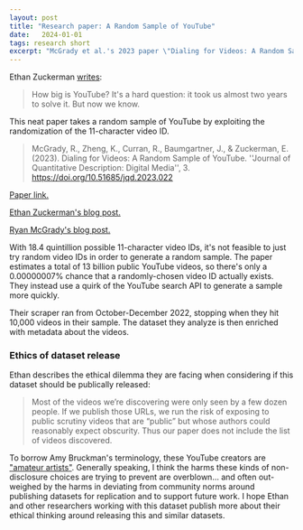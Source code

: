 ```yaml
---
layout: post
title: "Research paper: A Random Sample of YouTube"
date:   2024-01-01
tags: research short
excerpt: "McGrady et al.'s 2023 paper \"Dialing for Videos: A Random Sample of YouTube\""
---
```


Ethan Zuckerman [writes](https://ethanzuckerman.com/2023/12/22/how-big-is-youtube/):

>How big is YouTube? It's a hard question: it took us almost two years to solve it. But now we know.

This neat paper takes a random sample of YouTube by exploiting the randomization of the 11-character video ID.

>McGrady, R., Zheng, K., Curran, R., Baumgartner, J., & Zuckerman, E. (2023). Dialing for Videos: A Random Sample of YouTube. ''Journal of Quantitative Description: Digital Media'', 3. <https://doi.org/10.51685/jqd.2023.022>


[Paper link.](https://journalqd.org/article/view/4066)

[Ethan Zuckerman's blog post.](https://ethanzuckerman.com/2023/12/22/how-big-is-youtube/)

[Ryan McGrady's blog post.](https://publicinfrastructure.org/2023/12/21/notes-from-random-youtube-coding/)

With 18.4 quintillion possible 11-character video IDs, it's not feasible to just try random video IDs in order to generate a random sample. The paper estimates a total of 13 billion public YouTube videos, so there's only a 0.00000007% chance that a randomly-chosen video ID actually exists. They instead use a quirk of the YouTube search API to generate a sample more quickly.

Their scraper ran from October-December 2022, stopping when they hit 10,000 videos in their sample. The dataset they analyze is then enriched with metadata about the videos.

### Ethics of dataset release

Ethan describes the ethical dilemma they are facing when considering if this dataset should be publically released:

>Most of the videos we’re discovering were only seen by a few dozen people. If we publish those URLs, we run the risk of exposing to public scrutiny videos that are “public” but whose authors could reasonably expect obscurity. Thus our paper does not include the list of videos discovered.

To borrow Amy Bruckman's terminology, these YouTube creators are ["amateur artists"](https://link.springer.com/article/10.1023/A:1021316409277). Generally speaking, I think the harms these kinds of non-disclosure choices are trying to prevent are overblown... and often out-weighed by the harms in deviating from community norms around publishing datasets for replication and to support future work. I hope Ethan and other researchers working with this dataset publish more about their ethical thinking around releasing this and similar datasets.

